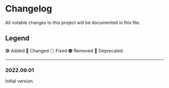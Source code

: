 # Changelog

All notable changes to this project will be documented in this file.

## Legend

🟢 Added
🔵 Changed
⚪ Fixed
🟠 Removed
🔴 Deprecated

---

### 2022.09.01

Initial version.
